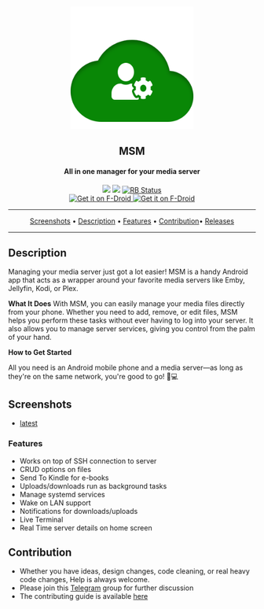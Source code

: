 <p align="center"><a href="#"><img src="assets/svgs/msm.svg" width="250"></a></p>
<h2 align="center"><b>MSM</b></h2>
<h4 align="center">All in one manager for your media server</h4>

<p align="center">
<a href="https://www.gnu.org/licenses/gpl-3.0" alt="License: GPLv3"><img src="https://img.shields.io/badge/License-GPL%20v3-blue.svg"></a>
<a href="https://t.me/joinchat/FDVzK06Rt7vsNQLBLi2icw" alt="telegram: #msm"><img src="https://img.shields.io/badge/chat-Telegram-brightgreen"></a>
<a href="https://shields.rbtlog.dev/com.prinzpiuz.msm" alt="RB Status"><img src="https://shields.rbtlog.dev/simple/com.prinzpiuz.msm" alt="RB Status"></a>
</br>
<a href="https://apt.izzysoft.de/fdroid/index/apk/com.prinzpiuz.msm" alt="Get it on IzzyOnDroid">
<img src="https://gitlab.com/IzzyOnDroid/repo/-/raw/master/assets/IzzyOnDroid.png" alt="Get it on F-Droid" height="80">
</a>
<a href="https://github.com/prinzpiuz/MSM_mobile/releases" alt="Get it on IzzyOnDroid">
<img src="https://user-images.githubusercontent.com/15032958/208871323-c1c5511c-d6bc-47c8-b82b-7ce2f95f244a.png" alt="Get it on F-Droid" height="80">
</a>
</p>
<hr>
<p align="center"><a href="#screenshots">Screenshots</a> &bull; <a href="#description">Description</a> &bull; <a href="#features">Features</a> &bull; <a href="#contribution">Contribution</a>&bull; <a href="https://github.com/prinzpiuz/MSM_mobile/releases">Releases</a> </p>

<hr>

## Description

Managing your media server just got a lot easier! MSM is a handy Android app that acts as a wrapper around your favorite media servers like Emby, Jellyfin, Kodi, or Plex.

**What It Does**
With MSM, you can easily manage your media files directly from your phone. Whether you need to add, remove, or edit files, MSM helps you perform these tasks without ever having to log into your server. It also allows you to manage server services, giving you control from the palm of your hand.

**How to Get Started**

All you need is an Android mobile phone and a media server—as long as they're on the same network, you're good to go! 📱💻

## Screenshots

- [latest](fastlane/metadata/android/en-US/images/phoneScreenshots)

### Features

- Works on top of SSH connection to server
- CRUD options on files
- Send To Kindle for e-books
- Uploads/downloads run as background tasks
- Manage systemd services
- Wake on LAN support
- Notifications for downloads/uploads
- Live Terminal
- Real Time server details on home screen

## Contribution

- Whether you have ideas, design changes, code cleaning, or real heavy code changes, Help is always welcome.
- Please join this [Telegram](https://t.me/joinchat/FDVzK06Rt7vsNQLBLi2icw) group for further discussion
- The contributing guide is available [here](https://github.com/prinzpiuz/MSM_mobile/blob/main/CONTRIBUTING.md)
